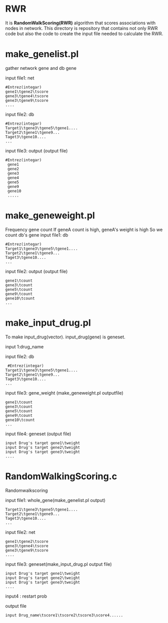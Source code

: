 # RWR
It is **RandomWalkScoring(RWR)** algorithm that scores associations with nodes in network.
This directory is repository that contains not only RWR code but also the code to create
the input file needed to calculate the RWR.

make_genelist.pl
====================
gather network gene and db gene 

input file1: net 
`````````````````````
#Entrez(integar)
gene1\tgene2\tscore
gene3\tgene4\tscore
gene3\tgene9\tscore
....
```````````````````````
input file2: db
``````````````````````
#Entrez(integar)
Target1\tgene3\tgene5\tgene1....
Target2\tgene1\tgene9...
Taget3\tgene10....
...
```````````````````````
input file3: output (output file)
`````````````````````
#Entrez(integar)
 gene1
 gene2
 gene3
 gene4
 gene5
 gene9
 gene10
 .....
 ``````````````````````````
 make_geneweight.pl
 ========================
 Frequency gene count
 If geneA count is high, geneA's weight is high
 So we count db's gene
 input file1: db
 `````````````````
 #Entrez(integar)
Target1\tgene3\tgene5\tgene1....
Target2\tgene1\tgene9...
Taget3\tgene10....
...
``````````````````
input file2: output (output file)
```````````````````
gene1\tcount
gene3\tcount
gene5\tcount
gene9\tcount
gene10\tcount
...
```````````````````
make_input_drug.pl
==================
To make input_drug(vector).
input_drug(gene) is geneset.

input 1:drug_name

input file2: db
````````````````````
 #Entrez(integar)
Target1\tgene3\tgene5\tgene1....
Target2\tgene1\tgene9...
Taget3\tgene10....
...
````````````````````
input file3: gene_weight (make_geneweight.pl outputfile)
``````````````````````````````````````````````````````````
gene1\tcount
gene3\tcount
gene5\tcount
gene9\tcount
gene10\tcount
...
``````````````````````````````````````````````````````````
input file4: geneset (output file)
```````````````````````````````````
input Drug's target gene1\tweight
input Drug's target gene2\tweight
input Drug's target gene3\tweight
....
```````````````````````````````````
RandomWalkingScoring.c
=================================
Randomwalkscoring

input file1: whole_gene(make_genelist.pl output)
```````````````````````````````````````````````````
Target1\tgene3\tgene5\tgene1....
Target2\tgene1\tgene9...
Taget3\tgene10....
...
````````````````````````````````````````````````````
input file2: net
`````````````````````````````
gene1\tgene2\tscore
gene3\tgene4\tscore
gene3\tgene9\tscore
....
`````````````````````````````
input file3: geneset(make_input_drug.pl output file)
``````````````````````````````````````````````````````
input Drug's target gene1\tweight
input Drug's target gene2\tweight
input Drug's target gene3\tweight
....
``````````````````````````````````````````````````````
input4 : restart prob 

output file
``````````````````````````````````````````````````````
input Drug_name\tscore1\tscore2\tscore3\score4......
````````````````````````````````````````````````````````
 
 
 

